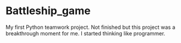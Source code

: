 # Battleship_game

My first Python teamwork project. Not finished but this project was a breakthrough moment for me. I started thinking like programmer.
